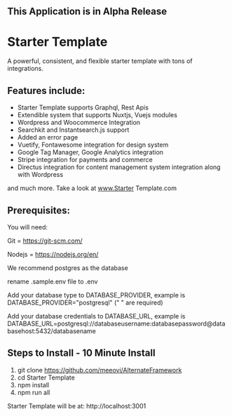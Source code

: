 ## This Application is in Alpha Release ##

# Starter Template

A powerful, consistent, and flexible starter template with tons of integrations. 

## Features include:

- Starter Template supports Graphql, Rest Apis
- Extendible system that supports Nuxtjs, Vuejs modules
- Wordpress and Woocommerce Integration
- Searchkit and Instantsearch.js support
- Added an error page
- Vuetify, Fontawesome integration for design system
- Google Tag Manager, Google Analytics integration
- Stripe integration for payments and commerce
- Directus integration for content management system integration along with Wordpress

and much more. Take a look at www.Starter Template.com 

## Prerequisites:

You will need:

Git = https://git-scm.com/

Nodejs = https://nodejs.org/en/

We recommend postgres as the database 

rename .sample.env file to .env 

Add your database type to DATABASE_PROVIDER, example is DATABASE_PROVIDER="postgresql" (" " are required)

Add your database credentials to DATABASE_URL, example is DATABASE_URL=postgresql://databaseusername:databasepassword@databasehost:5432/databasename

## Steps to Install - 10 Minute Install

1. git clone https://github.com/meeovi/AlternateFramework
2. cd Starter Template
3. npm install
4. npm run all

Starter Template will be at: http://localhost:3001
